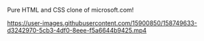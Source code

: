 Pure HTML and CSS clone of microsoft.com!

https://user-images.githubusercontent.com/15900850/158749633-d3242970-5cb3-4df0-8eee-f5a6644b9425.mp4
